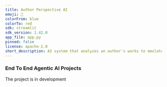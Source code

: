```yaml
---
title: Author Perspective AI
emoji: 🐨
colorFrom: blue
colorTo: red
sdk: streamlit
sdk_version: 1.42.0
app_file: app.py
pinned: false
license: apache-2.0
short_description: AI system that analyzes an author's works to emulate their cognitive patterns and answer questions in their distinct voice and analytical style.
---
```


### End To End Agentic AI Projects

The project is in development